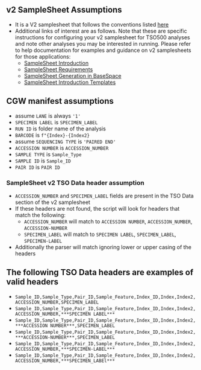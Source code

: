 ## v2 SampleSheet Assumptions

- It is a V2 samplesheet that follows the conventions listed [here](https://support-docs.illumina.com/SW/DRAGEN_TSO500_v2.5/Content/SW/Apps/SampleSheetReqs_fDRAG_mTSO500v2.htm)
- Additional links of interest are as follows. Note that these are specific instructions for configuring your v2 samplesheet for TSO500 analyses and note other analyses you may be interested in running.
Please refer to help documentation for examples and guidance on v2 samplesheets for those applications:
  - [SampleSheet Introduction](https://help.tso500software.illumina.com/run-set-up/sample-sheet-introduction)
  - [SampleSheet Requirements](https://help.tso500software.illumina.com/run-set-up/sample-sheet-requirements)
  - [SampleSheet Generation in BaseSpace](https://help.tso500software.illumina.com/run-set-up/sample-sheet-creation-in-basespace-run-planning-tool)
  - [SampleSheet Introduction Templates](https://help.tso500software.illumina.com/run-set-up/sample-sheet-templates)

## CGW manifest assumptions

- assume ```LANE``` is always ```'1'```
- ```SPECIMEN LABEL``` is  ```SPECIMEN_LABEL```
- ```RUN ID``` is folder name of the analysis
- ```BARCODE``` is ```f"{Index}-{Index2}```
- assume ```SEQUENCING TYPE``` is ```'PAIRED END'```
- ```ACCESSION NUMBER``` is ```ACCESSION_NUMBER```
- ```SAMPLE TYPE``` is ```Sample_Type```
- ```SAMPLE ID``` is ```Sample_ID```
- ```PAIR ID``` is ```PAIR ID```  


### SampleSheet v2 TSO Data header assumption

- ```ACCESSION_NUMBER``` and ```SPECIMEN_LABEL``` fields are present in the TSO Data section of the v2 samplesheet
- If these headers are not found, the script will look for headers that match the following:
  - ```ACCESSION_NUMBER```  will match to ```ACCESSION NUMBER```, ```ACCESSION_NUMBER```, ```ACCESSION-NUMBER```
  - ```SPECIMEN_LABEL``` will match to ```SPECIMEN LABEL```, ```SPECIMEN_LABEL```, ```SPECIMEN-LABEL```
- Additionally the parser will match ignoring lower or upper casing of the headers

## The following TSO Data headers are examples of valid headers
- ```Sample_ID,Sample_Type,Pair_ID,Sample_Feature,Index_ID,Index,Index2,ACCESSION_NUMBER,SPECIMEN_LABEL```
- ```Sample_ID,Sample_Type,Pair_ID,Sample_Feature,Index_ID,Index,Index2,ACCESSION_NUMBER,***SPECIMEN LABEL***```
- ```Sample_ID,Sample_Type,Pair_ID,Sample_Feature,Index_ID,Index,Index2,***ACCESSION NUMBER***,SPECIMEN_LABEL```
- ```Sample_ID,Sample_Type,Pair_ID,Sample_Feature,Index_ID,Index,Index2,***ACCESSION-NUMBER***,SPECIMEN_LABEL```
- ```Sample_ID,Sample_Type,Pair_ID,Sample_Feature,Index_ID,Index,Index2,ACCESSION_NUMBER,***SPECIMEN-LABEL***```
- ```Sample_ID,Sample_Type,Pair_ID,Sample_Feature,Index_ID,Index,Index2,ACCESSION_NUMBER,***SPECIMEN_LABEl***```